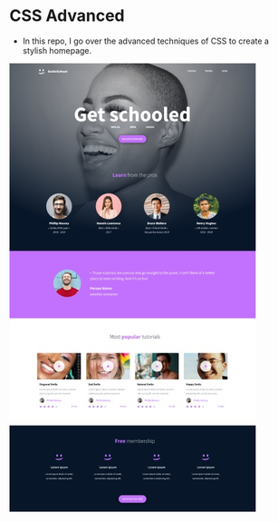 # CSS Advanced
- In this repo, I go over the advanced techniques of CSS to create 
a stylish homepage.

<img src="./images/homepage_screenshot.jpg">
